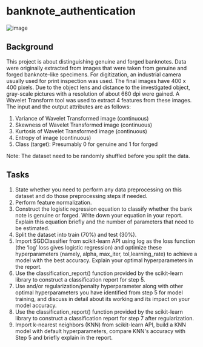 # banknote_authentication
![image](https://user-images.githubusercontent.com/109471364/179455009-c92aad6d-8eec-483c-a0f0-50110ab3091e.png)
## Background
This project is about distinguishing genuine and forged banknotes. Data were originally extracted from images that were taken from genuine and forged banknote-like specimens. For digitization, an industrial camera usually used for print inspection was used. The final images have 400 x 400 pixels. Due to the object lens and distance to the investigated object, gray-scale pictures with a resolution of about 660 dpi were gained. A Wavelet Transform tool was used to extract 4 features from these images. The input and the output attributes are as follows:
1. Variance of Wavelet Transformed image (continuous)
2. Skewness of Wavelet Transformed image (continuous)
3. Kurtosis of Wavelet Transformed image (continuous)
4. Entropy of image (continuous)
5. Class (target): Presumably 0 for genuine and 1 for forged

Note: The dataset need to be randomly shuffled before you split the data.

## Tasks
1. State whether you need to perform any data preprocessing on this dataset and do those
preprocessing steps if needed.
2. Perform feature normalization.
3. Construct the logistic regression equation to classify whether the bank note is genuine or forged. Write down your equation in your report. Explain this equation briefly and the number of parameters that need to be estimated.
4. Split the dataset into train (70%) and test (30%).
5. Import SGDClassifier from scikit-learn API using log as the loss function (the ‘log’ loss gives logistic regression) and optimize these hyperparameters (namely, alpha, max_iter, tol,learning_rate) to achieve a model with the best accuracy. Explain your optimal hyperparameters in the report.
6. Use the classification_report() function provided by the scikit-learn library to construct a classification report for step 5. 
7. Use and/or regularization/penalty hyperparameter along with other optimal hyperparameters you have identified from step 5 for model training, and discuss in detail
about its working and its impact on your model accuracy. 
8. Use the classification_report() function provided by the scikit-learn library to construct a classification report for step 7 after regularization.
9. Import k-nearest neighbors (KNN) from scikit-learn API, build a KNN model with default hyperparameters, compare KNN's accuracy with Step 5 and briefly explain in the report.

